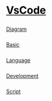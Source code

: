 <style>
.md0{margin-top: 150px;}
.md1{margin-top: 75px;}
.md2{margin-top: 50px;}
.md3{margin-top: 25px;}
.md4{margin-top: 5px;}
.tbl1 td#header{background-color: D1ECCF}
.tbl1 tr#header{background-color: D1ECCF}
.red{color:#E74C3C}
.blue{color:#3498DB}
.green{color:##28B463}
</style>


# [<span style="color:black;">VsCode</span>](../index.md) 




<div class="md3"></div>

[Diagram](VsCode-Diagram.md)



<div class="md3"></div>

[Basic](VsCode-Basic.md)



<div class="md3"></div>

[Language](VsCode-Language.md)



<div class="md3"></div>

[Development](VsCode-Development.md) 



<div class="md3"></div>

[Script](VsCode-Script.md)